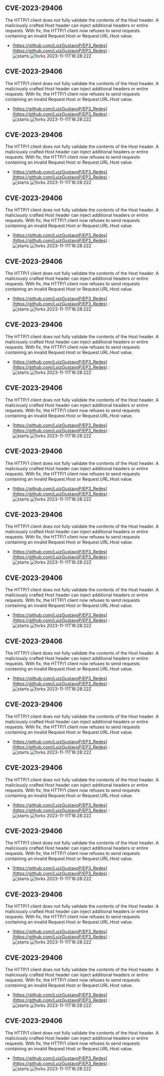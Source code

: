 ## CVE-2023-29406
 The HTTP/1 client does not fully validate the contents of the Host header. A maliciously crafted Host header can inject additional headers or entire requests. With fix, the HTTP/1 client now refuses to send requests containing an invalid Request.Host or Request.URL.Host value.

- [https://github.com/LuizGustavoP/EP3_Redes](https://github.com/LuizGustavoP/EP3_Redes) :  
![starts](https://img.shields.io/github/stars/LuizGustavoP/EP3_Redes.svg) 
![forks](https://img.shields.io/github/forks/LuizGustavoP/EP3_Redes.svg) 
2023-11-11T16:28:22Z

## CVE-2023-29406
 The HTTP/1 client does not fully validate the contents of the Host header. A maliciously crafted Host header can inject additional headers or entire requests. With fix, the HTTP/1 client now refuses to send requests containing an invalid Request.Host or Request.URL.Host value.

- [https://github.com/LuizGustavoP/EP3_Redes](https://github.com/LuizGustavoP/EP3_Redes) :  
![starts](https://img.shields.io/github/stars/LuizGustavoP/EP3_Redes.svg) 
![forks](https://img.shields.io/github/forks/LuizGustavoP/EP3_Redes.svg) 
2023-11-11T16:28:22Z

## CVE-2023-29406
 The HTTP/1 client does not fully validate the contents of the Host header. A maliciously crafted Host header can inject additional headers or entire requests. With fix, the HTTP/1 client now refuses to send requests containing an invalid Request.Host or Request.URL.Host value.

- [https://github.com/LuizGustavoP/EP3_Redes](https://github.com/LuizGustavoP/EP3_Redes) :  
![starts](https://img.shields.io/github/stars/LuizGustavoP/EP3_Redes.svg) 
![forks](https://img.shields.io/github/forks/LuizGustavoP/EP3_Redes.svg) 
2023-11-11T16:28:22Z

## CVE-2023-29406
 The HTTP/1 client does not fully validate the contents of the Host header. A maliciously crafted Host header can inject additional headers or entire requests. With fix, the HTTP/1 client now refuses to send requests containing an invalid Request.Host or Request.URL.Host value.

- [https://github.com/LuizGustavoP/EP3_Redes](https://github.com/LuizGustavoP/EP3_Redes) :  
![starts](https://img.shields.io/github/stars/LuizGustavoP/EP3_Redes.svg) 
![forks](https://img.shields.io/github/forks/LuizGustavoP/EP3_Redes.svg) 
2023-11-11T16:28:22Z

## CVE-2023-29406
 The HTTP/1 client does not fully validate the contents of the Host header. A maliciously crafted Host header can inject additional headers or entire requests. With fix, the HTTP/1 client now refuses to send requests containing an invalid Request.Host or Request.URL.Host value.

- [https://github.com/LuizGustavoP/EP3_Redes](https://github.com/LuizGustavoP/EP3_Redes) :  
![starts](https://img.shields.io/github/stars/LuizGustavoP/EP3_Redes.svg) 
![forks](https://img.shields.io/github/forks/LuizGustavoP/EP3_Redes.svg) 
2023-11-11T16:28:22Z

## CVE-2023-29406
 The HTTP/1 client does not fully validate the contents of the Host header. A maliciously crafted Host header can inject additional headers or entire requests. With fix, the HTTP/1 client now refuses to send requests containing an invalid Request.Host or Request.URL.Host value.

- [https://github.com/LuizGustavoP/EP3_Redes](https://github.com/LuizGustavoP/EP3_Redes) :  
![starts](https://img.shields.io/github/stars/LuizGustavoP/EP3_Redes.svg) 
![forks](https://img.shields.io/github/forks/LuizGustavoP/EP3_Redes.svg) 
2023-11-11T16:28:22Z

## CVE-2023-29406
 The HTTP/1 client does not fully validate the contents of the Host header. A maliciously crafted Host header can inject additional headers or entire requests. With fix, the HTTP/1 client now refuses to send requests containing an invalid Request.Host or Request.URL.Host value.

- [https://github.com/LuizGustavoP/EP3_Redes](https://github.com/LuizGustavoP/EP3_Redes) :  
![starts](https://img.shields.io/github/stars/LuizGustavoP/EP3_Redes.svg) 
![forks](https://img.shields.io/github/forks/LuizGustavoP/EP3_Redes.svg) 
2023-11-11T16:28:22Z

## CVE-2023-29406
 The HTTP/1 client does not fully validate the contents of the Host header. A maliciously crafted Host header can inject additional headers or entire requests. With fix, the HTTP/1 client now refuses to send requests containing an invalid Request.Host or Request.URL.Host value.

- [https://github.com/LuizGustavoP/EP3_Redes](https://github.com/LuizGustavoP/EP3_Redes) :  
![starts](https://img.shields.io/github/stars/LuizGustavoP/EP3_Redes.svg) 
![forks](https://img.shields.io/github/forks/LuizGustavoP/EP3_Redes.svg) 
2023-11-11T16:28:22Z

## CVE-2023-29406
 The HTTP/1 client does not fully validate the contents of the Host header. A maliciously crafted Host header can inject additional headers or entire requests. With fix, the HTTP/1 client now refuses to send requests containing an invalid Request.Host or Request.URL.Host value.

- [https://github.com/LuizGustavoP/EP3_Redes](https://github.com/LuizGustavoP/EP3_Redes) :  
![starts](https://img.shields.io/github/stars/LuizGustavoP/EP3_Redes.svg) 
![forks](https://img.shields.io/github/forks/LuizGustavoP/EP3_Redes.svg) 
2023-11-11T16:28:22Z

## CVE-2023-29406
 The HTTP/1 client does not fully validate the contents of the Host header. A maliciously crafted Host header can inject additional headers or entire requests. With fix, the HTTP/1 client now refuses to send requests containing an invalid Request.Host or Request.URL.Host value.

- [https://github.com/LuizGustavoP/EP3_Redes](https://github.com/LuizGustavoP/EP3_Redes) :  
![starts](https://img.shields.io/github/stars/LuizGustavoP/EP3_Redes.svg) 
![forks](https://img.shields.io/github/forks/LuizGustavoP/EP3_Redes.svg) 
2023-11-11T16:28:22Z

## CVE-2023-29406
 The HTTP/1 client does not fully validate the contents of the Host header. A maliciously crafted Host header can inject additional headers or entire requests. With fix, the HTTP/1 client now refuses to send requests containing an invalid Request.Host or Request.URL.Host value.

- [https://github.com/LuizGustavoP/EP3_Redes](https://github.com/LuizGustavoP/EP3_Redes) :  
![starts](https://img.shields.io/github/stars/LuizGustavoP/EP3_Redes.svg) 
![forks](https://img.shields.io/github/forks/LuizGustavoP/EP3_Redes.svg) 
2023-11-11T16:28:22Z

## CVE-2023-29406
 The HTTP/1 client does not fully validate the contents of the Host header. A maliciously crafted Host header can inject additional headers or entire requests. With fix, the HTTP/1 client now refuses to send requests containing an invalid Request.Host or Request.URL.Host value.

- [https://github.com/LuizGustavoP/EP3_Redes](https://github.com/LuizGustavoP/EP3_Redes) :  
![starts](https://img.shields.io/github/stars/LuizGustavoP/EP3_Redes.svg) 
![forks](https://img.shields.io/github/forks/LuizGustavoP/EP3_Redes.svg) 
2023-11-11T16:28:22Z

## CVE-2023-29406
 The HTTP/1 client does not fully validate the contents of the Host header. A maliciously crafted Host header can inject additional headers or entire requests. With fix, the HTTP/1 client now refuses to send requests containing an invalid Request.Host or Request.URL.Host value.

- [https://github.com/LuizGustavoP/EP3_Redes](https://github.com/LuizGustavoP/EP3_Redes) :  
![starts](https://img.shields.io/github/stars/LuizGustavoP/EP3_Redes.svg) 
![forks](https://img.shields.io/github/forks/LuizGustavoP/EP3_Redes.svg) 
2023-11-11T16:28:22Z

## CVE-2023-29406
 The HTTP/1 client does not fully validate the contents of the Host header. A maliciously crafted Host header can inject additional headers or entire requests. With fix, the HTTP/1 client now refuses to send requests containing an invalid Request.Host or Request.URL.Host value.

- [https://github.com/LuizGustavoP/EP3_Redes](https://github.com/LuizGustavoP/EP3_Redes) :  
![starts](https://img.shields.io/github/stars/LuizGustavoP/EP3_Redes.svg) 
![forks](https://img.shields.io/github/forks/LuizGustavoP/EP3_Redes.svg) 
2023-11-11T16:28:22Z

## CVE-2023-29406
 The HTTP/1 client does not fully validate the contents of the Host header. A maliciously crafted Host header can inject additional headers or entire requests. With fix, the HTTP/1 client now refuses to send requests containing an invalid Request.Host or Request.URL.Host value.

- [https://github.com/LuizGustavoP/EP3_Redes](https://github.com/LuizGustavoP/EP3_Redes) :  
![starts](https://img.shields.io/github/stars/LuizGustavoP/EP3_Redes.svg) 
![forks](https://img.shields.io/github/forks/LuizGustavoP/EP3_Redes.svg) 
2023-11-11T16:28:22Z

## CVE-2023-29406
 The HTTP/1 client does not fully validate the contents of the Host header. A maliciously crafted Host header can inject additional headers or entire requests. With fix, the HTTP/1 client now refuses to send requests containing an invalid Request.Host or Request.URL.Host value.

- [https://github.com/LuizGustavoP/EP3_Redes](https://github.com/LuizGustavoP/EP3_Redes) :  
![starts](https://img.shields.io/github/stars/LuizGustavoP/EP3_Redes.svg) 
![forks](https://img.shields.io/github/forks/LuizGustavoP/EP3_Redes.svg) 
2023-11-11T16:28:22Z

## CVE-2023-29406
 The HTTP/1 client does not fully validate the contents of the Host header. A maliciously crafted Host header can inject additional headers or entire requests. With fix, the HTTP/1 client now refuses to send requests containing an invalid Request.Host or Request.URL.Host value.

- [https://github.com/LuizGustavoP/EP3_Redes](https://github.com/LuizGustavoP/EP3_Redes) :  
![starts](https://img.shields.io/github/stars/LuizGustavoP/EP3_Redes.svg) 
![forks](https://img.shields.io/github/forks/LuizGustavoP/EP3_Redes.svg) 
2023-11-11T16:28:22Z

